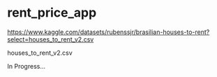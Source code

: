 # rent_price_app

https://www.kaggle.com/datasets/rubenssjr/brasilian-houses-to-rent?select=houses_to_rent_v2.csv

houses_to_rent_v2.csv

In Progress...